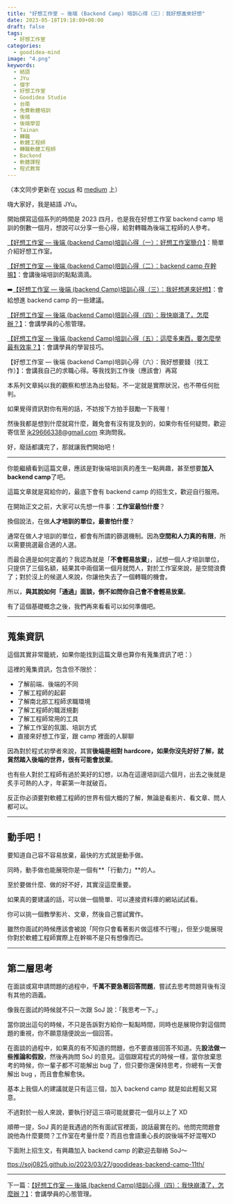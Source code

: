 ```yaml
---
title: "好想工作室 — 後端 (Backend Camp) 培訓心得（三）：我好想進來好想"
date: 2023-05-18T19:18:09+08:00
draft: false
tags:
  - 好想工作室
categories:
  - goodidea-mind
image: "4.png"
keywords:
  - 結語
  - JYu
  - 傑宇
  - 好想工作室
  - Goodidea Studio
  - 台南
  - 免費軟體培訓
  - 後端
  - 後端學習
  - Tainan
  - 轉職
  - 軟體工程師
  - 轉職軟體工程師
  - Backend
  - 軟體課程
  - 程式教育
---
```


（本文同步更新在 [vocus](https://vocus.cc/article/64284ee1fd89780001131dc0) 和 [medium](https://jyu1999.medium.com/好想工作室-後端-backend-camp-培訓心得-三-我好想進來好想-a5cb1ee83922) 上）

嗨大家好，我是結語 JYu。

開始撰寫這個系列的時間是 2023 四月，也是我在好想工作室 backend camp 培訓的倒數一個月，想說可以分享一些心得，給對轉職為後端工程師的人參考。

[【好想工作室 — 後端 (backend Camp)培訓心得（一）：好想工作室簡介】](https://jyu1999.com/post/goodidea-mind-1/)：簡單介紹好想工作室。

[【好想工作室 — 後端 (backend Camp)培訓心得（二）：backend camp 在幹嘛】](https://jyu1999.com/post/goodidea-mind-2/)：會講後端培訓的點點滴滴。

➡️[【好想工作室 — 後端 (backend Camp)培訓心得（三）：我好想進來好想】](https://jyu1999.com/post/goodidea-mind-3/)：會給想進 backend camp 的一些建議。

[【好想工作室 — 後端 (backend Camp)培訓心得（四）：我快崩潰了，怎麼辦？】](https://jyu1999.com/post/goodidea-mind-4/)：會講學員的心態管理。

[【好想工作室 — 後端 (backend Camp)培訓心得（五）：這麼多東西，要怎麼學最有效率？】](https://jyu1999.com/post/goodidea-mind-5/)：會講學員的學習技巧。

【好想工作室 — 後端 (backend Camp)培訓心得（六）：我好想要錢（找工作）】：會講我自己的求職心得。等我找到工作後（應該會）再寫

本系列文章純以我的觀察和想法為出發點，不一定就是實際狀況，也不帶任何批判。

如果覺得資訊對你有用的話，不妨按下方拍手鼓勵一下我喔！

然後我都是想到什麼就寫什麼，難免會有沒有提及到的，如果你有任何疑問，歡迎寄信至 jk29666338@gmail.com 來詢問我。

好，廢話都講完了，那就讓我們開始吧！

---

你能繼續看到這篇文章，應該是對後端培訓真的產生一點興趣，甚至想要**加入 backend camp**了吧。

這篇文章就是寫給你的，最底下會有 backend camp 的招生文，歡迎自行服用。

在開始正文之前，大家可以先想一件事：**工作室最怕什麼**？

換個說法，在做**人才培訓的單位，最害怕什麼**？

通常在做人才培訓的單位，都會有所謂的篩選機制。因為**空間和人力真的有限**，所以需要挑選最合適的人選。

而最合適是如何定義的？我認為就是「**不會輕易放棄**」，試想一個人才培訓單位，只提供了三個名額，結果其中兩個第一個月就閃人，對於工作室來說，是空間浪費了；對於沒上的候選人來說，你讓他失去了一個轉職的機會。

所以，**與其說如何「通過」面談，倒不如問你自己會不會輕易放棄**。

有了這個基礎概念之後，我們再來看看可以如何準備吧。

---

## 蒐集資訊

這個其實非常籠統，如果你能找到這篇文章也算你有蒐集資訊了吧：）

這裡的蒐集資訊，包含但不限於：

- 了解前端、後端的不同
- 了解工程師的起薪
- 了解南北部工程師求職環境
- 了解工程師的職涯規劃
- 了解工程師常用的工具
- 了解工作室的氛圍、培訓方式
- 直接來好想工作室，跟 camp 裡面的人聊聊

因為對於程式初學者來說，其實**後端是相對 hardcore，如果你沒先好好了解，就貿然踏入後端的世界，很有可能會放棄**。

也有些人對於工程師有過於美好的幻想，以為在這邊培訓這六個月，出去之後就是炙手可熱的人才，年薪第一年就破百。

反正你必須要對軟體工程師的世界有個大概的了解，無論是看影片、看文章、問人都可以。

---

## 動手吧！

要知道自己容不容易放棄，最快的方式就是動手做。

同時，動手做也能展現你是一個有**「行動力」**的人。

至於要做什麼、做的好不好，其實沒這麼重要。

如果真的要建議的話，可以做一個簡單、可以連接資料庫的網站試試看。

你可以挑一個教學影片、文章，然後自己嘗試實作。

雖然你面試的時候應該會被說「阿你只會看著影片做這樣不行喔」，但至少能展現你對於軟體工程師實際上在幹嘛不是只有想像而已。

---

## 第二層思考

在面談或寫申請問題的過程中，**千萬不要急著回答問題**，嘗試去思考問題背後有沒有其他的涵義。

像我在面試的時候就不只一次跟 SoJ 說：「我思考一下。」

當你說出這句的時候，不只是告訴對方給你一點點時間，同時也是展現你對這個問題的重視，你不願意隨便說出一個回答。

在面談的過程中，如果真的有不知道的問題，也不要直接回答不知道。先**設法做一些推論和假設**，然後再詢問 SoJ 的意見。這個跟寫程式的時候一樣，當你放棄思考的時候，你一輩子都不可能解出 bug 了，但只要你還保持思考，你總有一天會解出 bug ，而且會愈解愈快。

基本上我個人的建議就是只有這三個，加入 backend camp 就是如此輕鬆又寫意。

不過對於一般人來說，要執行好這三項可能就要花一個月以上了 XD

順帶一提，SoJ 真的是我遇過的所有面試官裡面，說話最實在的。他問完問題會說他為什麼要問？工作室在考量什麼？而且也會語重心長的說後端不好混喔XD

下面附上招生文，有興趣加入 backend camp 的歡迎去聯絡 SoJ～

[ttps://soj0825.github.io/2023/03/27/goodideas-backend-camp-11th/](https://soj0825.github.io/2023/03/27/goodideas-backend-camp-11th/)

---

下一篇：[【好想工作室 — 後端 (backend Camp)培訓心得（四）：我快崩潰了，怎麼辦？】](https://jyu1999.com/post/goodidea-mind-4/)：會講學員的心態管理。